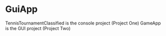 # GuiApp
TennisTournamentClassified is the console project (Project One)
GameApp is the GUI project (Project Two)
